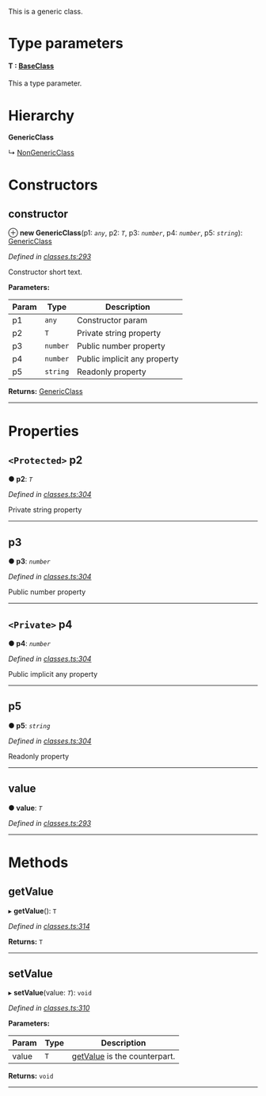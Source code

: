 

This is a generic class.

# Type parameters

#### T :  [BaseClass](_classes_.baseclass.md)

This a type parameter.

# Hierarchy

**GenericClass**

↳  [NonGenericClass](_classes_.nongenericclass.md)

# Constructors

<a id="constructor"></a>

##  constructor

⊕ **new GenericClass**(p1: *`any`*, p2: *`T`*, p3: *`number`*, p4: *`number`*, p5: *`string`*): [GenericClass](_classes_.genericclass.md)

*Defined in [classes.ts:293](https://github.com/bigcommerce/typedoc-plugin-markdown/blob/master/test/src/classes.ts#L293)*

Constructor short text.

**Parameters:**

| Param | Type | Description |
| ------ | ------ | ------ |
| p1 | `any` |  Constructor param |
| p2 | `T` |  Private string property |
| p3 | `number` |  Public number property |
| p4 | `number` |  Public implicit any property |
| p5 | `string` |  Readonly property |

**Returns:** [GenericClass](_classes_.genericclass.md)

___

# Properties

<a id="p2"></a>

## `<Protected>` p2

**● p2**: *`T`*

*Defined in [classes.ts:304](https://github.com/bigcommerce/typedoc-plugin-markdown/blob/master/test/src/classes.ts#L304)*

Private string property

___
<a id="p3"></a>

##  p3

**● p3**: *`number`*

*Defined in [classes.ts:304](https://github.com/bigcommerce/typedoc-plugin-markdown/blob/master/test/src/classes.ts#L304)*

Public number property

___
<a id="p4"></a>

## `<Private>` p4

**● p4**: *`number`*

*Defined in [classes.ts:304](https://github.com/bigcommerce/typedoc-plugin-markdown/blob/master/test/src/classes.ts#L304)*

Public implicit any property

___
<a id="p5"></a>

##  p5

**● p5**: *`string`*

*Defined in [classes.ts:304](https://github.com/bigcommerce/typedoc-plugin-markdown/blob/master/test/src/classes.ts#L304)*

Readonly property

___
<a id="value"></a>

##  value

**● value**: *`T`*

*Defined in [classes.ts:293](https://github.com/bigcommerce/typedoc-plugin-markdown/blob/master/test/src/classes.ts#L293)*

___

# Methods

<a id="getvalue"></a>

##  getValue

▸ **getValue**(): `T`

*Defined in [classes.ts:314](https://github.com/bigcommerce/typedoc-plugin-markdown/blob/master/test/src/classes.ts#L314)*

**Returns:** `T`

___
<a id="setvalue"></a>

##  setValue

▸ **setValue**(value: *`T`*): `void`

*Defined in [classes.ts:310](https://github.com/bigcommerce/typedoc-plugin-markdown/blob/master/test/src/classes.ts#L310)*

**Parameters:**

| Param | Type | Description |
| ------ | ------ | ------ |
| value | `T` |  [getValue](_classes_.genericclass.md#getvalue) is the counterpart. |

**Returns:** `void`

___

